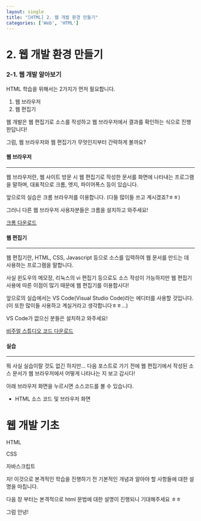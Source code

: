 ```yaml
---
layout: single
title: "[HTML] 2. 웹 개발 환경 만들기"
categories: ['Web', 'HTML']
---
```


# 2. 웹 개발 환경 만들기



### 2-1. 웹 개발 알아보기

HTML 학습을 위해서는 2가지가 먼저 필요합니다. 

1. 웹 브라우저
2. 웹 편집기

웹 개발은 웹 편집기로 소스를 작성하고 웹 브라우저에서 결과를 확인하는 식으로 진행한답니다!

그럼, 웹 브라우저와 웹 편집기가 무엇인지부터 간략하게 볼까요?



#### 웹 브라우저

---

웹 브라우저란, 웹 사이트 방문 시 웹 편집기로 작성한 문서를 화면에 나타내는 프로그램을 말하며, 대표적으로 크롬, 엣지, 파이어폭스 등이 있습니다. 

앞으로의 실습은 크롬 브라우저를 이용합니다. (다들 많이들 쓰고 계시겠죠?ㅎㅎ)

그러니 다른 웹 브라우저 사용자분들은 크롬을 설치하고 와주세요!



[크롬 다운로드](https://www.google.com/chrome/)



#### 웹 편집기

---

웹 편집기란, HTML, CSS, Javascript 등으로 소스를 입력하여 웹 문서를 만드는 데 사용하는 프로그램을 말합니다. 

사실 윈도우의 메모장, 리눅스의 vi 편집기 등으로도 소스 작성이 가능하지만 웹 편집기 사용에 따른 이점이 많기 때문에 웹 편집기를 이용합시다!

앞으로의 실습에서는 VS Code(Visual Studio Code)라는 에디터를 사용할 것입니다. (이 또한 많이들 사용하고 계실거라고 생각합니다ㅎㅎ...)

VS Code가 없으신 분들은 설치하고 와주세요!



[비주얼 스튜디오 코드 다운로드](https://code.visualstudio.com/)



#### 실습

---

뭐 사실 실습이랄 것도 없긴 하지만... 다음 포스트로 가기 전에 웹 편집기에서 작성된 소스 문서가 웹 브라우저에서 어떻게 나타나는 지 보고 갑시다!

아래 브라우저 화면을 누르시면 소스코드를 볼 수 있습니다. 



* HTML 소스 코드 및 브라우저 화면

<!DOCTYPE html>
<html lang="ko">
    <head>
        <title>웹 문서 만들기</title>
    </head>
    <body>
        <h1>웹 개발 기초</h1>
        <p>HTML</p>
        <p>CSS</p>
        <p>자바스크립트</p>
    </body>
</html>





자! 이것으로 본격적인 학습을 진행하기 전 기본적인 개념과 알아야 할 사항들에 대한 설명을 마칩니다. 

다음 장 부터는 본격적으로  html 문법에 대한 설명이 진행되니 기대해주세요 ㅎㅎ



그럼 안녕!
